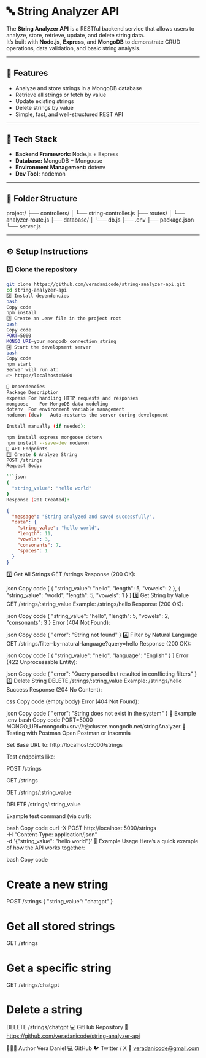 # 🔤 String Analyzer API

The **String Analyzer API** is a RESTful backend service that allows users to analyze, store, retrieve, update, and delete string data.  
It’s built with **Node.js**, **Express**, and **MongoDB** to demonstrate CRUD operations, data validation, and basic string analysis.

---

## 🚀 Features

- Analyze and store strings in a MongoDB database  
- Retrieve all strings or fetch by value  
- Update existing strings  
- Delete strings by value  
- Simple, fast, and well-structured REST API

---

## 🧱 Tech Stack

- **Backend Framework:** Node.js + Express  
- **Database:** MongoDB + Mongoose  
- **Environment Management:** dotenv  
- **Dev Tool:** nodemon  

---

## 📁 Folder Structure

project/
├── controllers/
│ └── string-controller.js
├── routes/
│ └── analyzer-route.js
├── database/
│ └── db.js
├── .env
├── package.json
└── server.js


---

## ⚙️ Setup Instructions

### 1️⃣ Clone the repository
```bash
git clone https://github.com/veradanicode/string-analyzer-api.git
cd string-analyzer-api
2️⃣ Install dependencies
bash
Copy code
npm install
3️⃣ Create an .env file in the project root
bash
Copy code
PORT=5000
MONGO_URI=your_mongodb_connection_string
4️⃣ Start the development server
bash
Copy code
npm start
Server will run at:
👉 http://localhost:5000

🧩 Dependencies
Package	Description
express	For handling HTTP requests and responses
mongoose	For MongoDB data modeling
dotenv	For environment variable management
nodemon (dev)	Auto-restarts the server during development

Install manually (if needed):

npm install express mongoose dotenv
npm install --save-dev nodemon
🧠 API Endpoints
1️⃣ Create & Analyze String
POST /strings
Request Body:

```json
{
  "string_value": "hello world"
}
Response (201 Created):
```

```json
{
  "message": "String analyzed and saved successfully",
  "data": {
    "string_value": "hello world",
    "length": 11,
    "vowels": 3,
    "consonants": 7,
    "spaces": 1
  }
}
```
2️⃣ Get All Strings
GET /strings
Response (200 OK):

json
Copy code
[
  {
    "string_value": "hello",
    "length": 5,
    "vowels": 2
  },
  {
    "string_value": "world",
    "length": 5,
    "vowels": 1
  }
]
3️⃣ Get String by Value
GET /strings/:string_value
Example:
/strings/hello
Response (200 OK):

json
Copy code
{
  "string_value": "hello",
  "length": 5,
  "vowels": 2,
  "consonants": 3
}
Error (404 Not Found):

json
Copy code
{ "error": "String not found" }
4️⃣ Filter by Natural Language
GET /strings/filter-by-natural-language?query=hello
Response (200 OK):

json
Copy code
[
  {
    "string_value": "hello",
    "language": "English"
  }
]
Error (422 Unprocessable Entity):

json
Copy code
{
  "error": "Query parsed but resulted in conflicting filters"
}
5️⃣ Delete String
DELETE /strings/:string_value
Example:
/strings/hello
Success Response (204 No Content):

css
Copy code
(empty body)
Error (404 Not Found):

json
Copy code
{
  "error": "String does not exist in the system"
}
🌱 Example .env
bash
Copy code
PORT=5000
MONGO_URI=mongodb+srv://<username>:<password>@cluster.mongodb.net/stringAnalyzer
🧪 Testing with Postman
Open Postman or Insomnia

Set Base URL to: http://localhost:5000/strings

Test endpoints like:

POST /strings

GET /strings

GET /strings/:string_value

DELETE /strings/:string_value

Example test command (via curl):

bash
Copy code
curl -X POST http://localhost:5000/strings \
-H "Content-Type: application/json" \
-d '{"string_value": "hello world"}'
📘 Example Usage
Here’s a quick example of how the API works together:

bash
Copy code
# Create a new string
POST /strings
{ "string_value": "chatgpt" }

# Get all stored strings
GET /strings

# Get a specific string
GET /strings/chatgpt

# Delete a string
DELETE /strings/chatgpt
💻 GitHub Repository
🔗 https://github.com/veradanicode/string-analyzer-api

👨🏽‍💻 Author
Vera Daniel
💻 GitHub
🐦 Twitter / X
📧 veradanicode@gmail.com

